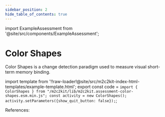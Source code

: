 ```yaml
---
sidebar_position: 2
hide_table_of_contents: true
---
```


import ExampleAssessment from '@site/src/components/ExampleAssessment';

# Color Shapes

Color Shapes is a change detection paradigm used to measure visual short-term memory binding.

import template from '!!raw-loader!@site/src/m2c2kit-index-html-templates/example-template.html';
export const code = `import { ColorShapes } from "/m2c2kit/lib/m2c2kit.assessment-color-shapes.esm.min.js";
const activity = new ColorShapes();
activity.setParameters({show_quit_button: false});`;

<ExampleAssessment template={template} code={code}/>

References:
